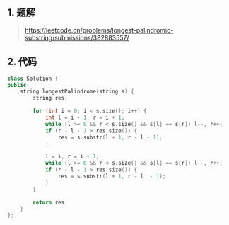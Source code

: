 ## 1. 题解
> https://leetcode.cn/problems/longest-palindromic-substring/submissions/382883557/
## 2. 代码
```c++
class Solution {
public:
    string longestPalindrome(string s) {
        string res;

        for (int i = 0; i < s.size(); i++) {
            int l = i - 1, r = i + 1;
            while (l >= 0 && r < s.size() && s[l] == s[r]) l--, r++;
            if (r - l - 1 > res.size()) {
                res = s.substr(l + 1, r - l - 1);
            }

            l = i, r = i + 1;
            while (l >= 0 && r < s.size() && s[l] == s[r]) l--, r++;
            if (r - l - 1 > res.size()) {
                res = s.substr(l + 1, r - l  - 1);
            }
        }

        return res;
    }
};
```